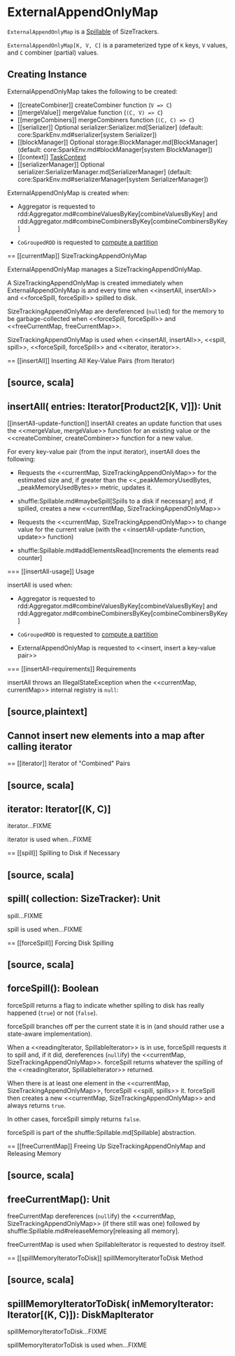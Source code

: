 # ExternalAppendOnlyMap

`ExternalAppendOnlyMap` is a [Spillable](Spillable.md) of SizeTrackers.

`ExternalAppendOnlyMap[K, V, C]` is a parameterized type of `K` keys, `V` values, and `C` combiner (partial) values.

## Creating Instance

ExternalAppendOnlyMap takes the following to be created:

* [[createCombiner]] createCombiner function (`V => C`)
* [[mergeValue]] mergeValue function (`(C, V) => C`)
* [[mergeCombiners]] mergeCombiners function (`(C, C) => C`)
* [[serializer]] Optional serializer:Serializer.md[Serializer] (default: core:SparkEnv.md#serializer[system Serializer])
* [[blockManager]] Optional storage:BlockManager.md[BlockManager] (default: core:SparkEnv.md#blockManager[system BlockManager])
* [[context]] [TaskContext](../scheduler/TaskContext.md)
* [[serializerManager]] Optional serializer:SerializerManager.md[SerializerManager] (default: core:SparkEnv.md#serializerManager[system SerializerManager])

ExternalAppendOnlyMap is created when:

* Aggregator is requested to rdd:Aggregator.md#combineValuesByKey[combineValuesByKey] and rdd:Aggregator.md#combineCombinersByKey[combineCombinersByKey]

* `CoGroupedRDD` is requested to [compute a partition](../rdd/CoGroupedRDD.md#compute)

== [[currentMap]] SizeTrackingAppendOnlyMap

ExternalAppendOnlyMap manages a SizeTrackingAppendOnlyMap.

A SizeTrackingAppendOnlyMap is created immediately when ExternalAppendOnlyMap is and every time when <<insertAll, insertAll>> and <<forceSpill, forceSpill>> spilled to disk.

SizeTrackingAppendOnlyMap are dereferenced (``null``ed) for the memory to be garbage-collected when <<forceSpill, forceSpill>> and <<freeCurrentMap, freeCurrentMap>>.

SizeTrackingAppendOnlyMap is used when <<insertAll, insertAll>>, <<spill, spill>>, <<forceSpill, forceSpill>> and <<iterator, iterator>>.

== [[insertAll]] Inserting All Key-Value Pairs (from Iterator)

[source, scala]
----
insertAll(
  entries: Iterator[Product2[K, V]]): Unit
----

[[insertAll-update-function]]
insertAll creates an update function that uses the <<mergeValue, mergeValue>> function for an existing value or the <<createCombiner, createCombiner>> function for a new value.

For every key-value pair (from the input iterator), insertAll does the following:

* Requests the <<currentMap, SizeTrackingAppendOnlyMap>> for the estimated size and, if greater than the <<_peakMemoryUsedBytes, _peakMemoryUsedBytes>> metric, updates it.

* shuffle:Spillable.md#maybeSpill[Spills to a disk if necessary] and, if spilled, creates a new <<currentMap, SizeTrackingAppendOnlyMap>>

* Requests the <<currentMap, SizeTrackingAppendOnlyMap>> to change value for the current value (with the <<insertAll-update-function, update>> function)

* shuffle:Spillable.md#addElementsRead[Increments the elements read counter]

=== [[insertAll-usage]] Usage

insertAll is used when:

* Aggregator is requested to rdd:Aggregator.md#combineValuesByKey[combineValuesByKey] and rdd:Aggregator.md#combineCombinersByKey[combineCombinersByKey]

* `CoGroupedRDD` is requested to [compute a partition](../rdd/CoGroupedRDD.md#compute)

* ExternalAppendOnlyMap is requested to <<insert, insert a key-value pair>>

=== [[insertAll-requirements]] Requirements

insertAll throws an IllegalStateException when the <<currentMap, currentMap>> internal registry is `null`:

[source,plaintext]
----
Cannot insert new elements into a map after calling iterator
----

== [[iterator]] Iterator of "Combined" Pairs

[source, scala]
----
iterator: Iterator[(K, C)]
----

iterator...FIXME

iterator is used when...FIXME

== [[spill]] Spilling to Disk if Necessary

[source, scala]
----
spill(
  collection: SizeTracker): Unit
----

spill...FIXME

spill is used when...FIXME

== [[forceSpill]] Forcing Disk Spilling

[source, scala]
----
forceSpill(): Boolean
----

forceSpill returns a flag to indicate whether spilling to disk has really happened (`true`) or not (`false`).

forceSpill branches off per the current state it is in (and should rather use a state-aware implementation).

When a <<readingIterator, SpillableIterator>> is in use, forceSpill requests it to spill and, if it did, dereferences (``null``ify) the <<currentMap, SizeTrackingAppendOnlyMap>>. forceSpill returns whatever the spilling of the <<readingIterator, SpillableIterator>> returned.

When there is at least one element in the <<currentMap, SizeTrackingAppendOnlyMap>>, forceSpill <<spill, spills>> it. forceSpill then creates a new <<currentMap, SizeTrackingAppendOnlyMap>> and always returns `true`.

In other cases, forceSpill simply returns `false`.

forceSpill is part of the shuffle:Spillable.md[Spillable] abstraction.

== [[freeCurrentMap]] Freeing Up SizeTrackingAppendOnlyMap and Releasing Memory

[source, scala]
----
freeCurrentMap(): Unit
----

freeCurrentMap dereferences (``null``ify) the <<currentMap, SizeTrackingAppendOnlyMap>> (if there still was one) followed by shuffle:Spillable.md#releaseMemory[releasing all memory].

freeCurrentMap is used when SpillableIterator is requested to destroy itself.

== [[spillMemoryIteratorToDisk]] spillMemoryIteratorToDisk Method

[source, scala]
----
spillMemoryIteratorToDisk(
  inMemoryIterator: Iterator[(K, C)]): DiskMapIterator
----

spillMemoryIteratorToDisk...FIXME

spillMemoryIteratorToDisk is used when...FIXME
